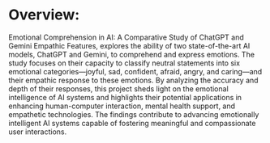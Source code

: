# Overview:
Emotional Comprehension in AI: A Comparative Study of ChatGPT and Gemini Empathic Features, explores the ability of two state-of-the-art AI models, ChatGPT and Gemini, to comprehend and express emotions. The study focuses on their capacity to classify neutral statements into six emotional categories—joyful, sad, confident, afraid, angry, and caring—and their empathic response to these emotions. By analyzing the accuracy and depth of their responses, this project sheds light on the emotional intelligence of AI systems and highlights their potential applications in enhancing human-computer interaction, mental health support, and empathetic technologies. The findings contribute to advancing emotionally intelligent AI systems capable of fostering meaningful and compassionate user interactions.

